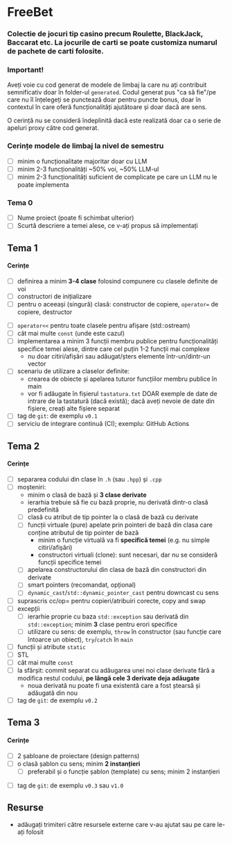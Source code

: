# FreeBet

### Colectie de jocuri tip casino precum Roulette, BlackJack, Baccarat etc. La jocurile de carti se poate customiza numarul de pachete de carti folosite.

### Important!
Aveți voie cu cod generat de modele de limbaj la care nu ați contribuit semnificativ doar în folder-ul `generated`.
Codul generat pus "ca să fie"/pe care nu îl înțelegeți se punctează doar pentru puncte bonus, doar în contextul
în care oferă funcționalități ajutătoare și doar dacă are sens.

O cerință nu se consideră îndeplinită dacă este realizată doar ca o serie de apeluri proxy către cod generat.

### Cerințe modele de limbaj la nivel de semestru
- [ ] minim o funcționalitate majoritar doar cu LLM
- [ ] minim 2-3 funcționalități ~50% voi, ~50% LLM-ul
- [ ] minim 2-3 funcționalități suficient de complicate pe care un LLM nu le poate implementa

### Tema 0

- [ ] Nume proiect (poate fi schimbat ulterior)
- [ ] Scurtă descriere a temei alese, ce v-ați propus să implementați

## Tema 1

#### Cerințe
- [ ] definirea a minim **3-4 clase** folosind compunere cu clasele definite de voi
- [ ] constructori de inițializare
- [ ] pentru o aceeași (singură) clasă: constructor de copiere, `operator=` de copiere, destructor
<!-- - [ ] pentru o altă clasă: constructor de mutare, `operator=` de mutare, destructor -->
<!-- - [ ] pentru o altă clasă: toate cele 5 funcții membru speciale -->
- [ ] `operator<<` pentru toate clasele pentru afișare (std::ostream)
- [ ] cât mai multe `const` (unde este cazul)
- [ ] implementarea a minim 3 funcții membru publice pentru funcționalități specifice temei alese, dintre care cel puțin 1-2 funcții mai complexe
  - nu doar citiri/afișări sau adăugat/șters elemente într-un/dintr-un vector
- [ ] scenariu de utilizare a claselor definite:
  - crearea de obiecte și apelarea tuturor funcțiilor membru publice în main
  - vor fi adăugate în fișierul `tastatura.txt` DOAR exemple de date de intrare de la tastatură (dacă există); dacă aveți nevoie de date din fișiere, creați alte fișiere separat
- [ ] tag de `git`: de exemplu `v0.1`
- [ ] serviciu de integrare continuă (CI); exemplu: GitHub Actions

## Tema 2

#### Cerințe
- [ ] separarea codului din clase în `.h` (sau `.hpp`) și `.cpp`
- [ ] moșteniri:
  - minim o clasă de bază și **3 clase derivate**
  - ierarhia trebuie să fie cu bază proprie, nu derivată dintr-o clasă predefinită
  - [ ] clasă cu atribut de tip pointer la o clasă de bază cu derivate
  - [ ] funcții virtuale (pure) apelate prin pointeri de bază din clasa care conține atributul de tip pointer de bază
    - minim o funcție virtuală va fi **specifică temei** (e.g. nu simple citiri/afișări)
    - constructori virtuali (clone): sunt necesari, dar nu se consideră funcții specifice temei
  - [ ] apelarea constructorului din clasa de bază din constructori din derivate
  - [ ] smart pointers (recomandat, opțional)
  - [ ] `dynamic_cast`/`std::dynamic_pointer_cast` pentru downcast cu sens
- [ ] suprascris cc/op= pentru copieri/atribuiri corecte, copy and swap
- [ ] excepții
  - [ ] ierarhie proprie cu baza `std::exception` sau derivată din `std::exception`; minim **3** clase pentru erori specifice
  - [ ] utilizare cu sens: de exemplu, `throw` în constructor (sau funcție care întoarce un obiect), `try`/`catch` în `main`
- [ ] funcții și atribute `static`
- [ ] STL
- [ ] cât mai multe `const`
- [ ] la sfârșit: commit separat cu adăugarea unei noi clase derivate fără a modifica restul codului, **pe lângă cele 3 derivate deja adăugate**
  - noua derivată nu poate fi una existentă care a fost ștearsă și adăugată din nou
- [ ] tag de `git`: de exemplu `v0.2`

## Tema 3

#### Cerințe
- [ ] 2 șabloane de proiectare (design patterns)
- [ ] o clasă șablon cu sens; minim **2 instanțieri**
  - [ ] preferabil și o funcție șablon (template) cu sens; minim 2 instanțieri
<!-- - [ ] o specializare pe funcție/clasă șablon -->
- [ ] tag de `git`: de exemplu `v0.3` sau `v1.0`

## Resurse

- adăugați trimiteri către resursele externe care v-au ajutat sau pe care le-ați folosit
